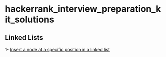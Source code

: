 # hackerrank_interview_preparation_kit_solutions

## Linked Lists
1- [Insert a node at a specific position in a linked list](linked_lists/01_insert_node_at_specific_position.py)